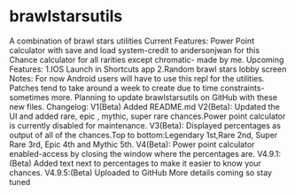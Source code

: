# brawlstarsutils
A combination of brawl stars utilities
Current Features:
Power Point calculator with save and load system-credit to andersonjwan for this
Chance calculator for all rarities except chromatic- made by me.
Upcoming Features:
1.IOS Launch in Shortcuts app
2.Random brawl stars lobby screen
Notes:
For now Android users will have to use this repl for the utilities.
Patches tend to take around a week to create due to time constraints-sometimes more.
Planning to update brawlstarsutils on GitHub with these new files.
Changelog:
V1(Beta)
Added README.md
V2(Beta):
Updated the UI and added rare, epic , mythic, super rare chances.Power point calculator is currently disabled for maintenance.
V3(Beta):
Displayed percentages as output of all of the chances.Top to bottom:Legendary 1st,Rare 2nd, Super Rare 3rd, Epic 4th and Mythic 5th.
V4(Beta):
Power point calculator enabled-access by  closing the window where the percentages are.
V4.9.1:(Beta)
Added text next to percentages to make it easier to know your chances.
V4.9.5:(Beta)
Uploaded to GitHub
More details coming so stay tuned

